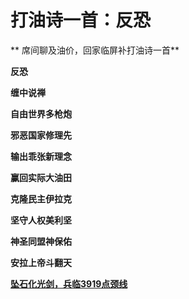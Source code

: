打油诗一首：反恐
====



** 席间聊及油价，回家临屏补打油诗一首**

**反恐**

**缠中说禅**

**自由世界多枪炮**

**邪恶国家修理先**

**输出乖张新理念**

**赢回实际大油田**

**克隆民主伊拉克**

**坚守人权美利坚**

**神圣同盟神保佑**

**安拉上帝斗翻天**

[**坠石化光剑，兵临3919点颈线**](http://blog.sina.com.cn/u/486e105c01000bmo)
